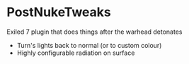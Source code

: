 # PostNukeTweaks
Exiled 7 plugin that does things after the warhead detonates

- Turn's lights back to normal (or to custom colour)
- Highly configurable radiation on surface
